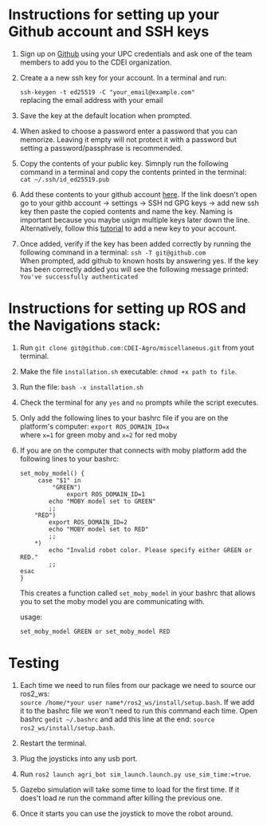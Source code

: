 # Instructions for setting up your Github account and SSH keys

1. Sign up on [Github](https://github.com/) using your UPC credentials and ask one of the team members to add you to the CDEI organization.
   
3. Create a a new ssh key for your account. In a terminal and run:

    `ssh-keygen -t ed25519 -C "your_email@example.com"` \
      replacing the email address with your email 
    
3. Save the key at the default location when prompted.
 
4. When asked to choose a password enter a password that you can memorize. Leaving it empty will not protect it with a password but setting a password/passphrase is recommended.

5. Copy the contents of your public key. Simnply run the following command in a terminal and copy the contents printed in the terminal:\
    `cat ~/.ssh/id_ed25519.pub`

 6. Add these contents to your github account [here](https://github.com/settings/keys). 
If the link doesn't open go to your githb account -> settings -> SSH nd GPG keys -> add new ssh key 
then paste the copied contents and name the key. Naming is important because you maybe usign multiple keys later down the line.
Alternatively, follow this [tutorial](https://docs.github.com/en/authentication/connecting-to-github-with-ssh/adding-a-new-ssh-key-to-your-github-account) to
add a new key to your account. 

7. Once added, verify if the key has been added correctly by running the following command in a terminal:
    `ssh -T git@github.com`\
      When prompted, add github to known hosts by answering yes. If the key has been correctly added  you will see the following message printed:\
      `You've successfully authenticated`

# Instructions for setting up ROS and the Navigations stack:

1. Run `git clone git@github.com:CDEI-Agro/miscellaneous.git` from yout terminal.

2. Make the file `installation.sh` executable: `chmod +x path to file`.

3. Run the file: `bash -x installation.sh`

4. Check the terminal for any `yes` and `no` prompts while the script executes.

5. Only add the following lines to your bashrc file if you are on the platform's computer: 
    `export ROS_DOMAIN_ID=x`\
    where `x=1` for green moby and `x=2` for red moby

6. If you are on the computer that connects with moby platform add the following lines to your bashrc:
    ````
    set_moby_model() {
         case "$1" in
             "GREEN")
                 export ROS_DOMAIN_ID=1
            echo "MOBY model set to GREEN"
            ;;
        "RED")
            export ROS_DOMAIN_ID=2
            echo "MOBY model set to RED"
            ;;
        *)
            echo "Invalid robot color. Please specify either GREEN or RED."
            ;;
    esac
   }
      ````
   
    This creates a function called `set_moby_model` in your bashrc that 
    allows you to set the moby model you are communicating with.
    
    usage:
    
    ````
   set_moby_model GREEN or set_moby_model RED 

# Testing

1. Each time we need to run files from our package we need to source our ros2_ws:\
 `source /home/*your user name*/ros2_ws/install/setup.bash`. If we add it to the bashrc file
we won't need to run this command each time. Open bashrc `gedit ~/.bashrc` and add this line at the end: `source ros2_ws/install/setup.bash`.

2. Restart the terminal.

3. Plug the joysticks into any usb port.

4. Run `ros2 launch agri_bot sim_launch.launch.py use_sim_time:=true`.
  
5. Gazebo simulation will take some time to load for the first time. If it does't load re run the command after killing the previous one.

7. Once it starts you can use the joystick to  move the robot around.
